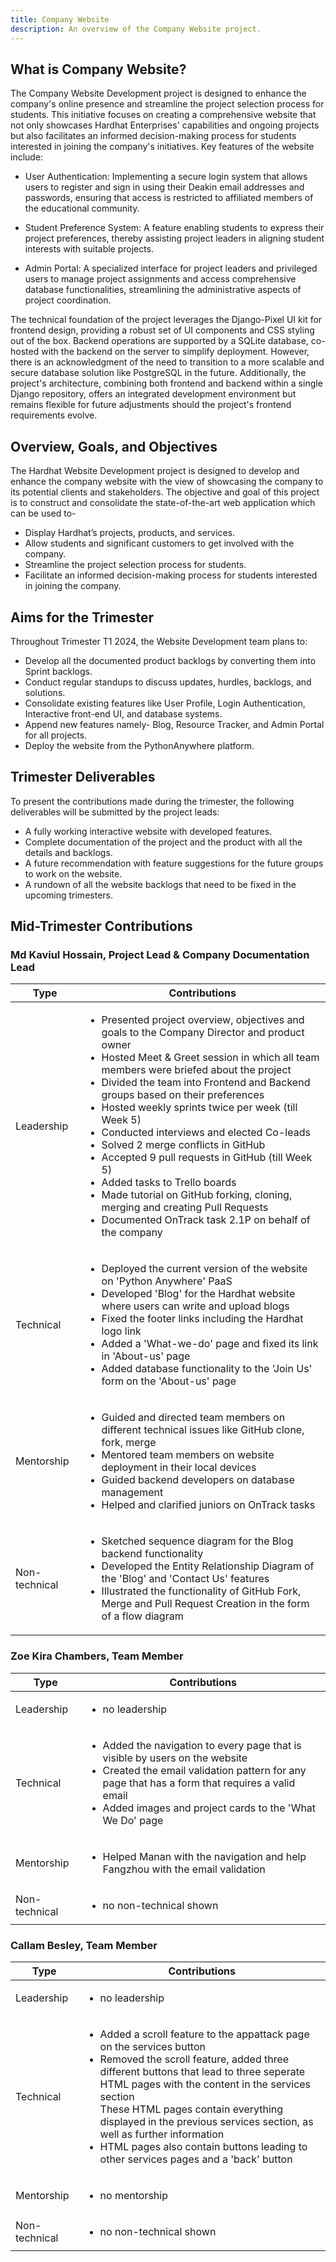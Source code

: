 ```yaml
---
title: Company Website
description: An overview of the Company Website project.
---
```


## What is Company Website?

The Company Website Development project is designed to enhance the company's online presence and streamline the project selection process for students. This initiative focuses on creating a comprehensive website that not only showcases Hardhat Enterprises' capabilities and ongoing projects but also facilitates an informed decision-making process for students interested in joining the company's initiatives.
Key features of the website include:

- User Authentication: Implementing a secure login system that allows users to register and sign in using their Deakin email addresses and passwords, ensuring that access is restricted to affiliated members of the educational community.

- Student Preference System: A feature enabling students to express their project preferences, thereby assisting project leaders in aligning student interests with suitable projects.

- Admin Portal: A specialized interface for project leaders and privileged users to manage project assignments and access comprehensive database functionalities, streamlining the administrative aspects of project coordination.

The technical foundation of the project leverages the Django-Pixel UI kit for frontend design, providing a robust set of UI components and CSS styling out of the box. Backend operations are supported by a SQLite database, co-hosted with the backend on the server to simplify deployment. However, there is an acknowledgment of the need to transition to a more scalable and secure database solution like PostgreSQL in the future. Additionally, the project's architecture, combining both frontend and backend within a single Django repository, offers an integrated development environment but remains flexible for future adjustments should the project's frontend requirements evolve.

## Overview, Goals, and Objectives
The Hardhat Website Development project is designed to develop and enhance the company website with the view of showcasing the company to its potential clients and stakeholders. The objective and goal of this project is to construct and consolidate the state-of-the-art web application which can be used to-
-	Display Hardhat’s projects, products, and services.
-	Allow students and significant customers to get involved with the company.
-	Streamline the project selection process for students.
-	Facilitate an informed decision-making process for students interested in joining the company.

## Aims for the Trimester
Throughout Trimester T1 2024, the Website Development team plans to:
-	Develop all the documented product backlogs by converting them into Sprint backlogs.
-	Conduct regular standups to discuss updates, hurdles, backlogs, and solutions.
-	Consolidate existing features like User Profile, Login Authentication, Interactive front-end UI, and database systems.
-	Append new features namely- Blog, Resource Tracker, and Admin Portal for all projects.
-	Deploy the website from the PythonAnywhere platform.

## Trimester Deliverables
To present the contributions made during the trimester, the following deliverables will be submitted by the project leads:
-	A fully working interactive website with developed features.
-	Complete documentation of the project and the product with all the details and backlogs.
-	A future recommendation with feature suggestions for the future groups to work on the website.
-	A rundown of all the website backlogs that need to be fixed in the upcoming trimesters.

## Mid-Trimester Contributions

### Md Kaviul Hossain, Project Lead & Company Documentation Lead

| Type                 | Contributions   |
| -------------        | -------------   |
| Leadership           | <ul> <li>Presented project overview, objectives and goals to the Company Director and product owner </li><li>Hosted Meet & Greet session in which all team members were briefed about the project </li> <li> Divided the team into Frontend and Backend groups based on their preferences</li> <li>Hosted weekly sprints twice per week (till Week 5)</li><li> Conducted interviews and elected Co-leads </li><li> Solved 2 merge conflicts in GitHub</li> <li> Accepted 9 pull requests in GitHub (till Week 5)</li> <li>  Added tasks to Trello boards </li> <li> Made tutorial on GitHub forking, cloning, merging and creating Pull Requests </li><li>Documented OnTrack task 2.1P on behalf of the company</li></ul> |
| Technical            | <ul><li> Deployed the current version of the website on 'Python Anywhere' PaaS </li><li>Developed 'Blog' for the Hardhat website where users can write and upload blogs</li><li> Fixed the footer links including the Hardhat logo link </li><li> Added a 'What-we-do' page and fixed its link in 'About-us' page</li><li>Added database functionality to the 'Join Us' form on the 'About-us' page</li></ul>    |
| Mentorship           | <ul><li>Guided and directed team members on different technical issues like GitHub clone, fork, merge</li><li>Mentored team members on website deployment in their local devices</li><li>Guided backend developers on database management</li><li>Helped and clarified juniors on OnTrack tasks</li></ul>    |
| Non-technical        | <ul><li>Sketched sequence diagram for the Blog backend functionality</li><li>Developed the Entity Relationship Diagram of the 'Blog' and 'Contact Us' features </li> <li>Illustrated the functionality of GitHub Fork, Merge and Pull Request Creation in the form of a flow diagram</li></ul>    |

### Zoe Kira Chambers, Team Member

| Type                 | Contributions   |
| -------------        | -------------   |
| Leadership           | <ul><li> no leadership </li></ul> |
| Technical            | <ul><li> Added the navigation to every page that is visible by users on the website</li><li> Created the email validation pattern for any page that has a form that requires a valid email </li><li> Added images and project cards to the 'What We Do' page </li></ul>    |
| Mentorship           | <ul><li> Helped Manan with the navigation and help Fangzhou with the email validation </li></ul>    |
| Non-technical        | <ul><li> no non-technical shown </li></ul>   |

### Callam Besley, Team Member
| Type                 | Contributions   |
| -------------        | -------------   |
| Leadership           | <ul><li> no leadership </li></ul> |
| Technical            | <ul><li> Added a scroll feature to the appattack page on the services button</li><li> Removed the scroll feature, added three different buttons that lead to three seperate HTML pages with the content in the services section  </li>These HTML pages contain everything displayed in the previous services section, as well as further information<li> HTML pages also contain buttons leading to other services pages and a 'back' button </li></ul>    |
| Mentorship           | <ul><li> no mentorship </li></ul>    |
| Non-technical        | <ul><li> no non-technical shown </li></ul>   |

